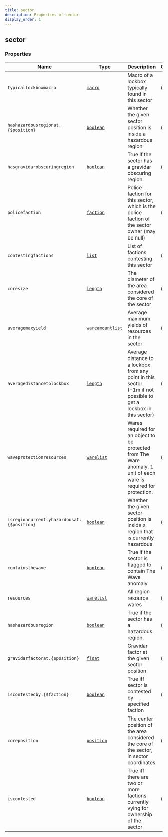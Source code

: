 ```yaml
---
title: sector
description: Properties of sector
display_order: 1
---
```


## sector

### Properties

| Name | Type | Description | Origin |
|------|------|-------------|--------|
| `typicallockboxmacro` | [`macro`](./macro.md) | Macro of a lockbox typically found in this sector | (this) |
| `hashazardousregionat.{$position}` | [`boolean`](./boolean.md) | Whether the given sector position is inside a hazardous region | (this) |
| `hasgravidarobscuringregion` | [`boolean`](./boolean.md) | True if the sector has a gravidar obscuring region. | (this) |
| `policefaction` | [`faction`](./faction.md) | Police faction for this sector, which is the police faction of the sector owner (may be null) | (this) |
| `contestingfactions` | [`list`](./list.md) | List of factions contesting this sector | (this) |
| `coresize` | [`length`](./length.md) | The diameter of the area considered the core of the sector | (this) |
| `averagemaxyield` | [`wareamountlist`](./wareamountlist.md) | Average maximum yields of resources in the sector | (this) |
| `averagedistancetolockbox` | [`length`](./length.md) | Average distance to a lockbox from any point in this sector. (-1m if not possible to get a lockbox in this sector) | (this) |
| `waveprotectionresources` | [`warelist`](./warelist.md) | Wares required for an object to be protected from The Ware anomaly. 1 unit of each ware is required for protection. | (this) |
| `isregioncurrentlyhazardousat.{$position}` | [`boolean`](./boolean.md) | Whether the given sector position is inside a region that is currently hazardous | (this) |
| `containsthewave` | [`boolean`](./boolean.md) | True if the sector is flagged to contain The Wave anomaly | (this) |
| `resources` | [`warelist`](./warelist.md) | All region resource wares | (this) |
| `hashazardousregion` | [`boolean`](./boolean.md) | True if the sector has a hazardous region. | (this) |
| `gravidarfactorat.{$position}` | [`float`](./float.md) | Gravidar factor at the given sector position | (this) |
| `iscontestedby.{$faction}` | [`boolean`](./boolean.md) | True iff sector is contested by specified faction | (this) |
| `coreposition` | [`position`](./position.md) | The center position of the area considered the core of the sector, in sector coordinates | (this) |
| `iscontested` | [`boolean`](./boolean.md) | True iff there are two or more factions currently vying for ownership of the sector | (this) |

